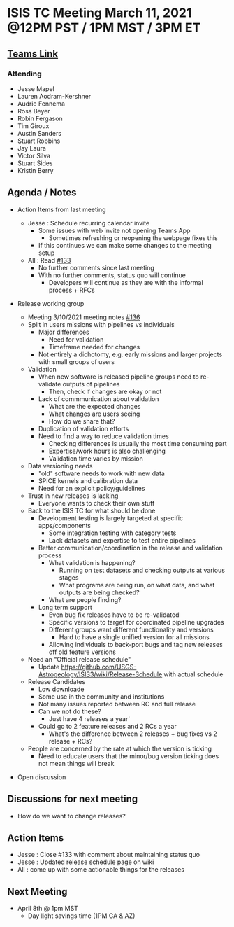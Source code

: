 # ISIS TC Meeting March 11, 2021 @12PM PST / 1PM MST / 3PM ET

## [Teams Link](https://teams.microsoft.com/dl/launcher/launcher.html?url=%2f_%23%2fl%2fmeetup-join%2f19%3ameeting_YWRkZjdiMGUtZWJlOC00OWMzLThlMTItZTk0Y2MyM2E1MWE0%40thread.v2%2f0%3fcontext%3d%257b%2522Tid%2522%253a%25220693b5ba-4b18-4d7b-9341-f32f400a5494%2522%252c%2522Oid%2522%253a%2522c27c6e98-e45a-45ff-aea5-7f10d6fe67c1%2522%257d%26anon%3dtrue&type=meetup-join&deeplinkId=e54b3969-3c7f-4efb-9cad-ee99cf639f86&directDl=true&msLaunch=true&enableMobilePage=true&suppressPrompt=true)

### Attending

- Jesse Mapel
- Lauren Aodram-Kershner
- Audrie Fennema
- Ross Beyer
- Robin Fergason
- Tim Giroux
- Austin Sanders
- Stuart Robbins
- Jay Laura
- Victor Silva
- Stuart Sides
- Kristin Berry

## Agenda / Notes

- Action Items from last meeting
  - Jesse : Schedule recurring calendar invite
    - Some issues with web invite not opening Teams App
      - Sometimes refreshing or reopening the webpage fixes this
    - If this continues we can make some changes to the meeting setup
  - All : Read [#133](https://github.com/USGS-Astrogeology/ISIS_TC/issues/133)
    - No further comments since last meeting
    - With no further comments, status quo will continue
      - Developers will continue as they are with the informal process + RFCs

- Release working group
  - Meeting 3/10/2021 meeting notes [#136](https://github.com/USGS-Astrogeology/ISIS_TC/pull/136)
  - Split in users missions with pipelines vs individuals
    - Major differences
      - Need for validation
      - Timeframe needed for changes
    - Not entirely a dichotomy, e.g. early missions and larger projects with small groups of users
  - Validation
    - When new software is released pipeline groups need to re-validate outputs of pipelines
      - Then, check if changes are okay or not
    - Lack of commmunication about validation
      - What are the expected changes
      - What changes are users seeing
      - How do we share that?
    - Duplication of validation efforts
    - Need to find a way to reduce validation times
      - Checking differences is usually the most time consuming part
      - Expertise/work hours is also challenging
      - Validation time varies by mission
  - Data versioning needs
    - "old" software needs to work with new data
    - SPICE kernels and calibration data
    - Need for an explicit policy/guidelines
  - Trust in new releases is lacking
    - Everyone wants to check their own stuff
  - Back to the ISIS TC for what should be done
    - Development testing is largely targeted at specific apps/components
      - Some integration testing with category tests
      - Lack datasets and expertise to test entire pipelines
    - Better communication/coordination in the release and validation process
      - What validation is happening?
        - Running on test datasets and checking outputs at various stages
        - What programs are being run, on what data, and what outputs are being checked?
      - What are people finding?
    - Long term support
      - Even bug fix releases have to be re-validated
      - Specific versions to target for coordinated pipeline upgrades
      - Different groups want different functionality and versions
        - Hard to have a single unified version for all missions
      - Allowing individuals to back-port bugs and tag new releases off old feature versions
  - Need an "Official release schedule"
    - Update https://github.com/USGS-Astrogeology/ISIS3/wiki/Release-Schedule with actual schedule
  - Release Candidates
    - Low downloade
    - Some use in the community and institutions
    - Not many issues reported between RC and full release
    - Can we not do these?
      - Just have 4 releases a year'
    - Could go to 2 feature releases and 2 RCs a year
      - What's the difference between 2 releases + bug fixes vs 2 release + RCs?
  - People are concerned by the rate at which the version is ticking
    - Need to educate users that the minor/bug version ticking does not mean things will break

- Open discussion

## Discussions for next meeting

- How do we want to change releases?

## Action Items

- Jesse : Close #133 with comment about maintaining status quo
- Jesse : Updated release schedule page on wiki
- All : come up with some actionable things for the releases

## Next Meeting

- April 8th @ 1pm MST
  - Day light savings time (1PM CA & AZ)
